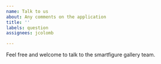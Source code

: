 ```yaml
---
name: Talk to us
about: Any comments on the application
title: ''
labels: question
assignees: jcolomb

---
```


Feel free and welcome to talk to the smartfigure gallery team.
